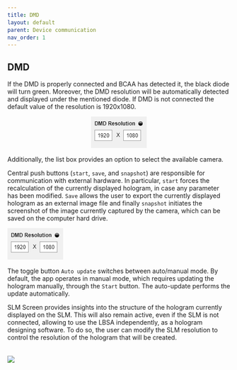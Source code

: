 ```yaml
---
title: DMD
layout: default
parent: Device communication
nav_order: 1
---
```

## [](#header-2)DMD
If the DMD is properly connected and BCAA has detected it, the black diode will turn green. Moreover, the DMD resolution will be automatically detected and displayed under the mentioned diode. If DMD is not connected the default value of the resolution is 1920x1080.
<p align="center">
  <img src="/./assets/images/DMD_Resolution.png">
</p>

Additionally, the list box provides an option to select the available camera.

Central push buttons (`start`, `save`, and `snapshot`) are responsible for communication with external hardware. In particular, `start` forces the recalculation of the currently displayed hologram, in case any parameter has been modified. `Save` allows the user to export the currently displayed hologram as an external image file and finally `snapshot` initiates the screenshot of the image currently captured by the camera, which can be saved on the computer hard drive. 

![](./assets/images/DMD_Resolution.png)

The toggle button `Auto update` switches between auto/manual mode. By default, the app operates in manual mode, which requires updating the hologram manually, through the `Start` button. The auto-update performs the update automatically. 

SLM Screen provides insights into the structure of the hologram currently displayed on the SLM. This will also remain active, even if the SLM is not connected, allowing to use the LBSA independently, as a hologram designing software. To do so, the user can modify the SLM resolution to control the resolution of the hologram that will be created. 
   
![](/lbsa/assets/images/Control.png)
----
